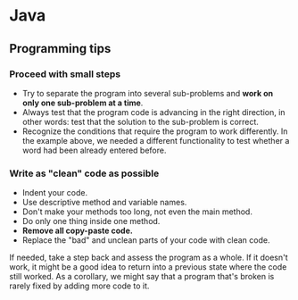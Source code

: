 # Java

## Programming tips
### Proceed with small steps
- Try to separate the program into several sub-problems and **work on only one sub-problem at a time**.
- Always test that the program code is advancing in the right direction, in other words: test that the solution to the
sub-problem is correct.
- Recognize the conditions that require the program to work differently. In the example above, we needed a different
functionality to test whether a word had been already entered before.

### Write as "clean" code as possible
- Indent your code.
- Use descriptive method and variable names.
- Don't make your methods too long, not even the main method.
- Do only one thing inside one method.
- **Remove all copy-paste code.**
- Replace the "bad" and unclean parts of your code with clean code.

If needed, take a step back and assess the program as a whole. If it doesn't work, it might be a good idea to return into a previous state where the code still worked. As a corollary, we might say that a program that's broken is rarely fixed by adding more code to it.
